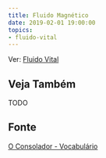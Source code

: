 ```yaml
---
title: Fluido Magnético
date: 2019-02-01 19:00:00
topics:
- fluido-vital
---
```


Ver: [Fluido Vital](../fluido-vital)

## Veja Também
TODO

## Fonte
[O Consolador - Vocabulário](http://www.oconsolador.com.br/linkfixo/vocabulario/principal.html)



